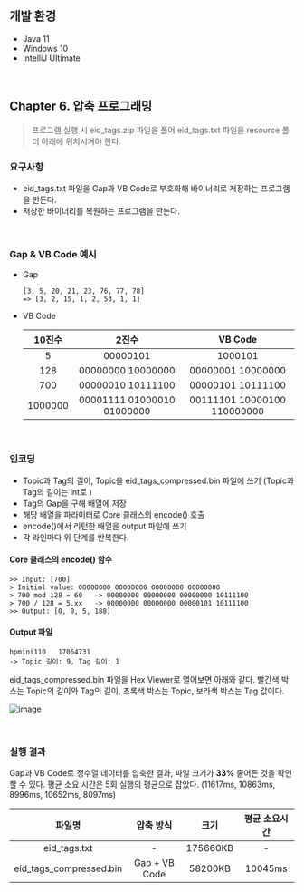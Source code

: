 ## 개발 환경

- Java 11
- Windows 10
- IntelliJ Ultimate

<br>

## Chapter 6. 압축 프로그래밍

> 프로그램 실행 시 eid_tags.zip 파일을 풀어 eid_tags.txt 파일을 resource 폴더 아래에 위치시켜야 한다.

### 요구사항

- eid_tags.txt 파일을 Gap과 VB Code로 부호화해 바이너리로 저장하는 프로그램을 만든다.
- 저장한 바이너리를 복원하는 프로그램을 만든다.

<br>

### Gap & VB Code 예시

- Gap
  ```text
  [3, 5, 20, 21, 23, 76, 77, 78] 
  => [3, 2, 15, 1, 2, 53, 1, 1]
  ```

- VB Code

  |  10진수   |            2진수             |           VB Code           | 
    |:-------:|:--------------------------:|:---------------------------:|
  |    5    |          00000101          |           1000101           |    
  |   128   |     00000000 10000000      |      00000001 10000000      |   
  |   700   |     00000010 10111100      |      00000101 10111100      | 
  | 1000000 | 00001111 01000010 01000000 | 00111101 10000100 110000000 |  

<br>

### 인코딩

- Topic과 Tag의 길이, Topic을 eid_tags_compressed.bin 파일에 쓰기 (Topic과 Tag의 길이는 int로 )
- Tag의 Gap을 구해 배열에 저장
- 해당 배열을 파라미터로 Core 클래스의 encode() 호출
- encode()에서 리턴한 배열을 output 파일에 쓰기
- 각 라인마다 위 단계를 반복한다.

#### Core 클래스의 encode() 함수
```text
>> Input: [700]
> Initial value: 00000000 00000000 00000000 00000000
> 700 mod 128 = 60   -> 00000000 00000000 00000000 10111100
> 700 / 128 = 5.xx   -> 00000000 00000000 00000101 10111100
>> Output: [0, 0, 5, 188]
```

#### Output 파일
```text
hpmini110	17064731
-> Topic 길이: 9, Tag 길이: 1
```

eid_tags_compressed.bin 파일을 Hex Viewer로 열어보면 아래와 같다. 빨간색 박스는 Topic의 길이와 Tag의 길이, 초록색 박스는 Topic, 보라색 박스는 Tag 값이다.

![image](https://github.com/November-22/prgrms-web-backend-14/assets/52561963/848d8e2b-0154-476a-a70e-eb20bd41e673)

<br>

### 실행 결과

Gap과 VB Code로 정수열 데이터를 압축한 결과, 파일 크기가 **33%** 줄어든 것을 확인할 수 있다. 평균 소요 시간은 5회 실행의 평균으로 잡았다. (11617ms, 10863ms, 8996ms, 10652ms, 8097ms)

|           파일명           |     압축 방식     |    크기    | 평균 소요시간 | 
|:-----------------------:|:-------------:|:--------:|:-------:|
|      eid_tags.txt       |       -       | 175660KB |    -    |
| eid_tags_compressed.bin | Gap + VB Code | 58200KB  | 10045ms |